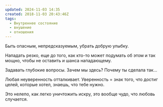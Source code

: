 ```yaml
---
updated: 2024-11-03 14:35
created: 2018-11-03 20:43:46Z
tags:
  - Внутреннее состояние
  - внушение
  - отношения
---
```


Быть опасным, непредсказуемым, убрать добрую улыбку.

Нападать резко, еще до того, как кто-то может подумать об этом и так мощно, чтобы не оставить и шанса нападающему.

Задавать глубокие вопросы. Зачем мы здесь? Почему ты сделала так...

Любая неуверенность отталкивает. Уверенность = знак того, что достиг целей, которые хотел, знаешь, что тебе нужно.

Это нелепо, как легко уничтожить искру, это вообще чудо, что любовь случается.